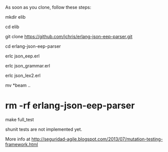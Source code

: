 As soon as you clone, follow these steps:

 mkdir elib
 
 cd elib
 
 git clone https://github.com/jchris/erlang-json-eep-parser.git

 cd erlang-json-eep-parser
 
 erlc json_eep.erl 
 
 erlc json_grammar.erl 
 
 erlc json_lex2.erl 
 
 mv *beam ..

 # rm -rf erlang-json-eep-parser

 make full_test

shunit tests are not implemented yet.


More info at http://seguridad-agile.blogspot.com/2013/07/mutation-testing-framework.html

